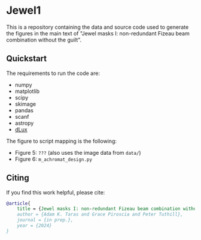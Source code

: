 # Jewel1

This is a repository containing the data and source code used to generate the figures in the main text of "Jewel masks I: non-redundant Fizeau beam combination without the guilt". 

## Quickstart

The requirements to run the code are:
- numpy 
- matplotlib
- scipy
- skimage
- pandas
- scanf
- astropy
- [dLux](https://github.com/LouisDesdoigts/dLux)

The figure to script mapping is the following:
- Figure 5: `???` (also uses the image data from `data/`)
- Figure 6: `m_achromat_design.py`

## Citing

If you find this work helpful, please cite:

```bibtex
@article{
    title = {Jewel masks I: non-redundant Fizeau beam combination without the guilt},
    author = {Adam K. Taras and Grace Piroscia and Peter Tuthill},
    journal = {in prep.},
    year = {2024}
}
